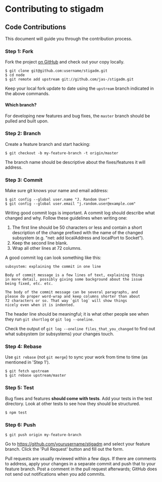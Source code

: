 # Contributing to stigadm

## Code Contributions

This document will guide you through the contribution process.

### Step 1: Fork

Fork the project [on GitHub](https://github.com/jas-/stigadm) and check out your
copy locally.

```text
$ git clone git@github.com:username/stigadm.git
$ cd node
$ git remote add upstream git://github.com/jas-/stigadm.git
```

Keep your local fork update to date using the `upstream` branch indicated in
the above commands.

#### Which branch?

For developing new features and bug fixes, the `master` branch should be pulled
and built upon.

### Step 2: Branch

Create a feature branch and start hacking:

```text
$ git checkout -b my-feature-branch -t origin/master
```

The branch name should be descriptive about the fixes/features it will
address.

### Step 3: Commit

Make sure git knows your name and email address:

```text
$ git config --global user.name "J. Random User"
$ git config --global user.email "j.random.user@example.com"
```

Writing good commit logs is important.  A commit log should describe what
changed and why.  Follow these guidelines when writing one:

1. The first line should be 50 characters or less and contain a short
   description of the change prefixed with the name of the changed
   subsystem (e.g. "net: add localAddress and localPort to Socket").
2. Keep the second line blank.
3. Wrap all other lines at 72 columns.

A good commit log can look something like this:

```
subsystem: explaining the commit in one line

Body of commit message is a few lines of text, explaining things
in more detail, possibly giving some background about the issue
being fixed, etc. etc.

The body of the commit message can be several paragraphs, and
please do proper word-wrap and keep columns shorter than about
72 characters or so. That way `git log` will show things
nicely even when it is indented.
```

The header line should be meaningful; it is what other people see when they
run `git shortlog` or `git log --oneline`.

Check the output of `git log --oneline files_that_you_changed` to find out
what subsystem (or subsystems) your changes touch.


### Step 4: Rebase

Use `git rebase` (not `git merge`) to sync your work from time to time (as
mentioned in 'Step 1').

```text
$ git fetch upstream
$ git rebase upstream/master
```

### Step 5: Test

Bug fixes and features **should come with tests**.  Add your tests in the
test directory.  Look at other tests to see how they should be
structured.

```text
$ npm test
```

### Step 6: Push

```text
$ git push origin my-feature-branch
```

Go to https://github.com/yourusername/stigadm and select your feature
branch. Click the 'Pull Request' button and fill out the form.

Pull requests are usually reviewed within a few days.  If there are comments
to address, apply your changes in a separate commit and push that to your
feature branch.  Post a comment in the pull request afterwards; GitHub does
not send out notifications when you add commits.
